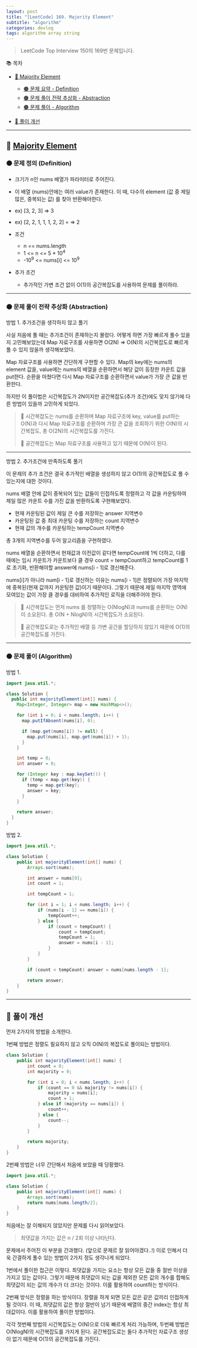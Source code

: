 ```yaml
---
layout: post
title: "[LeetCode] 169. Majority Element"
subtitle: "algorithm"
categories: devlog
tags: algorithm array string
---
```


> LeetCode Top Interview 150의 169번 문제입니다.

<!--more-->

📚 목차
- [🌱 Majority Element](#-majority-element)
  - [🟤 문제 요약 - Definition](#-문제-요약-definition)
  - [🟤 문제 풀이 전략 추상화 - Abstraction](#-문제-풀이-전략-추상화-abstraction)
  - [🟤 문제 풀이 - Algorithm](#-문제-풀이-algorithm)

- [🌱 풀이 개선](#-풀이-개선)

----

## 🌱 [Majority Element](https://leetcode.com/problems/majority-element/description/?envType=study-plan-v2&envId=top-interview-150)

### 🟤 문제 정의 (Definition)

- 크기가 n인 nums 배열가 파라미터로 주어진다.
- 이 배열 (nums)안에는 여러 value가 존재한다. 이 때, 다수의 element (값 중 제일 많은, 중복되는 값) 를 찾아 반환해야한다.


- ex) [3, 2, 3] => 3
- ex) [2, 2, 1, 1, 1, 2, 2] = => 2


- 조건
  - n == nums.length
  - 1 <= n <= 5 * 10<sup>4</sup>
  - -10<sup>9</sup> <= nums[i] <= 10<sup>9</sup>


- 추가 조건
  - 추가적인 가변 조건 없이 O(1)의 공간복잡도를 사용하여 문제를 풀이하라.

---

### 🟤 문제 풀이 전략 추상화 (Abstraction)

방법 1. 추가조건을 생각하지 않고 풀기

사실 처음에 풀 때는 추가조건이 존재하는지 몰랐다. 어떻게 하면 가장 빠르게 풀수 있을지 고민해보았는데 Map 자료구조를 사용하면 
O(2N) => O(N)의 시간복잡도로 빠르게 풀 수 있지 않을까 생각해보았다.

Map 자료구조를 사용하면 간단하게 구현할 수 있다. Map의 key에는 nums의 element 값을, value에는 nums의 배열을 순환하면서 
해당 값이 등장한 카운트 값을 put한다. 순환을 마쳤다면 다시 Map 자료구조를 순환하면서 value가 가장 큰 값을 반환한다.

하지만 이 풀이법은 시간복잡도가 2N이지만 공간복잡도(추가 조건)에도 맞지 않기에 다른 방법이 있을까 고민하게 되었다.

> 🥕 시간복잡도는 nums를 순환하며 Map 자료구조에 key, value를 put하는 O(N)과 다시 Map 자료구조를 순환하며 가장 큰 값을 
> 조회하기 위한 O(N)의 시간복잡도, 총 O(2N)의 시간복잡도를 가진다.
> 
> 🥕 공간복잡도는 Map 자료구조를 사용하고 있기 때문에 O(N)이 된다.

---

방법 2. 추가조건에 만족하도록 풀기

이 문제의 추가 조건은 결국 추가적인 배열을 생성하지 않고 O(1)의 공간복잡도로 풀 수 있는지에 대한 것이다.

nums 배열 안에 값이 중복되어 있는 값들이 인접하도록 정렬하고 각 값을 카운팅하여 제일 많은 카운트 수를 가진 값을 반환하도록 구현해보았다.

- 현재 카운팅된 값이 제일 큰 수를 저장하는 answer 지역변수
- 카운팅된 값 중 최대 카운팅 수를 저장하는 count 지역변수
- 현재 값의 개수를 카운팅하는 tempCount 지역변수

총 3개의 지역변수를 두어 알고리즘을 구현하였다.

nums 배열을 순환하면서 현재값과 이전값이 같다면 tempCount에 1씩 더하고, 다를 때에는 임시 카운트가 카운트보다 클 경우 
count = tempCount하고 tempCount를 1로 초기화, 반환해야할 answer에 nums[i - 1]로 갱신해준다.

nums[i]가 아니라 num[i - 1]로 갱신하는 이유는 nums[i - 1]은 정렬되어 가장 마지막에 중복된(현재 값까지 카운팅한 값)이기 때문이다. 
그렇기 때문에 제일 마지막 영역에 모여있는 값이 가장 클 경우를 대비하여 추가적인 로직을 더해주어야 한다.


> 🥕 시간복잡도는 먼저 nums 를 정렬하는 O(NlogN)과 nums를 순환하는 O(N)이 소요된다. 총 O(N + NlogN)의 시간복잡도가 소요된다.
> 
> 🥕 공간복잡도로는 추가적인 배열 등 가변 공간을 할당하지 않있기 때문에 O(1)의 공간복잡도를 가진다.

---

### 🟤 문제 풀이 (Algorithm)

방법 1.
```java
import java.util.*;

class Solution {
  public int majorityElement(int[] nums) {
    Map<Integer, Integer> map = new HashMap<>();

    for (int i = 0; i < nums.length; i++) {
      map.putIfAbsent(nums[i], 0);

      if (map.get(nums[i]) != null) {
        map.put(nums[i], map.get(nums[i]) + 1);
      }
    }

    int temp = 0;
    int answer = 0;

    for (Integer key : map.keySet()) {
      if (temp < map.get(key)) {
        temp = map.get(key);
        answer = key;
      }
    }

    return answer;
  }
}
```

방법 2.
```java
import java.util.*;

class Solution {
    public int majorityElement(int[] nums) {
        Arrays.sort(nums);

        int answer = nums[0];
        int count = 1;

        int tempCount = 1;

        for (int i = 1; i < nums.length; i++) {
            if (nums[i - 1] == nums[i]) {
                tempCount++;
            } else {
                if (count < tempCount) {
                    count = tempCount;
                    tempCount = 1;
                    answer = nums[i - 1];
                }
            }
        }

        if (count < tempCount) answer = nums[nums.length - 1];

        return answer;
    }
}
```

---

## 🌱 풀이 개선

먼저 2가지의 방법을 소개한다.

1번째 방법은 정렬도 필요하지 않고 오직 O(N)의 복잡도로 풀이되는 방법이다.

```java
class Solution {
    public int majorityElement(int[] nums) {
        int count = 0;
        int majority = 0;

        for (int i = 0; i < nums.length; i++) {
            if (count == 0 && majority != nums[i]) {
                majority = nums[i];
                count = 1;
            } else if (majority == nums[i]) {
                count++;
            } else {
                count--;
            }
        }

        return majority;
    }
}
```

2번째 방법은 너무 간단해서 처음에 보았을 때 당황했다.
```java
import java.util.*;

class Solution {
    public int majorityElement(int[] nums) {
        Arrays.sort(nums);
        return nums[nums.length/2];
    }
}
```

처음에는 잘 이해되지 않았지만 문제를 다시 읽어보았다.

> 최댓값을 가지는 값은 n / 2회 이상 나타난다.

문제에서 주어진 이 부분을 간과했다. (앞으로 문제르 잘 읽어야겠다..!) 이로 인해서 더욱 간결하게 풀수 있는 방법이 2가지 정도 생각나게 되었다.

1번에서 풀이한 접근은 이렇다. 최댓값을 가지는 요소는 항상 모든 값들 중 절반 이상을 가지고 있는 값이다. 그렇기 때문에 최댓값이 되는 값을 제외한 
모든 값의 개수를 합해도 최댓값이 되는 값의 개수가 더 크다는 것이다. 이를 활용하여 count하는 방식이다.

2번째 방식은 정렬을 하는 방식이다. 장렬을 하게 되면 모든 값은 같은 값끼리 인접하게 될 것이다. 이 때, 최댓값의 값은 항상 절반이 넘기 때문에 
배열의 중간 index는 항상 최대값이다. 이를 활용하여 풀이한 방법이다.

각각 첫번째 방법의 시간복잡도는 O(N)으로 더욱 빠르게 처리 가능하며, 두번째 방법은 O(NlogN)의 시간복잡도를 가지게 된다. 공간복잡도로는 둘다 
추가적인 자료구조 생성이 없기 때문에 O(1)의 공간복잡도를 가진다.
